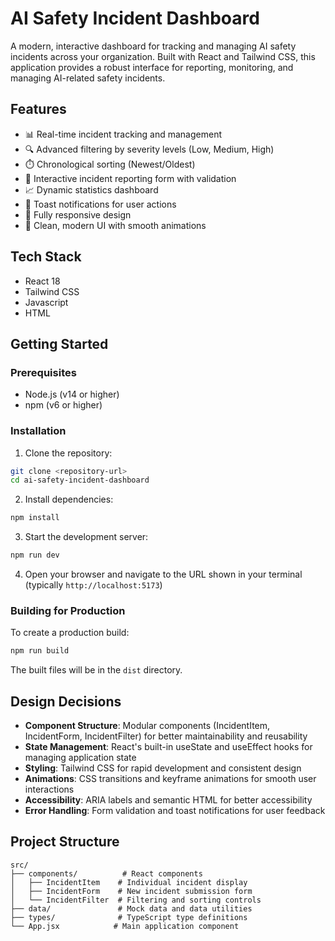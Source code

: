 # AI Safety Incident Dashboard

A modern, interactive dashboard for tracking and managing AI safety incidents across your organization. Built with React and Tailwind CSS, this application provides a robust interface for reporting, monitoring, and managing AI-related safety incidents.

## Features

- 📊 Real-time incident tracking and management
- 🔍 Advanced filtering by severity levels (Low, Medium, High)
- ⏱️ Chronological sorting (Newest/Oldest)
- 📝 Interactive incident reporting form with validation
- 📈 Dynamic statistics dashboard
- 🔔 Toast notifications for user actions
- 📱 Fully responsive design
- 🎨 Clean, modern UI with smooth animations

## Tech Stack

- React 18
- Tailwind CSS
- Javascript
- HTML

## Getting Started

### Prerequisites

- Node.js (v14 or higher)
- npm (v6 or higher)

### Installation

1. Clone the repository:
```bash
git clone <repository-url>
cd ai-safety-incident-dashboard
```

2. Install dependencies:
```bash
npm install
```

3. Start the development server:
```bash
npm run dev
```

4. Open your browser and navigate to the URL shown in your terminal (typically `http://localhost:5173`)

### Building for Production

To create a production build:

```bash
npm run build
```

The built files will be in the `dist` directory.

## Design Decisions

- **Component Structure**: Modular components (IncidentItem, IncidentForm, IncidentFilter) for better maintainability and reusability
- **State Management**: React's built-in useState and useEffect hooks for managing application state
- **Styling**: Tailwind CSS for rapid development and consistent design
- **Animations**: CSS transitions and keyframe animations for smooth user interactions
- **Accessibility**: ARIA labels and semantic HTML for better accessibility
- **Error Handling**: Form validation and toast notifications for user feedback

## Project Structure

```
src/
├── components/          # React components
│   ├── IncidentItem    # Individual incident display
│   ├── IncidentForm    # New incident submission form
│   └── IncidentFilter  # Filtering and sorting controls
├── data/               # Mock data and data utilities
├── types/              # TypeScript type definitions
└── App.jsx            # Main application component
```

